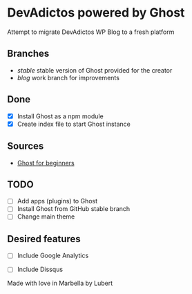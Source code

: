 DevAdictos powered by Ghost
==

Attempt to migrate DevAdictos WP Blog to a fresh platform

## Branches
- *stable* stable version of Ghost provided for the creator
- *blog* work branch for improvements

## Done
- [x] Install Ghost as a npm module
- [x] Create index file to start Ghost instance

## Sources
- [Ghost for beginners](http://ghostforbeginners.com/)

## TODO
- [ ] Add apps (plugins) to Ghost
- [ ] Install Ghost from GitHub stable branch
- [ ] Change main theme

## Desired features
- [ ] Include Google Analytics
- [ ] Include Dissqus


Made with love in Marbella by Lubert
